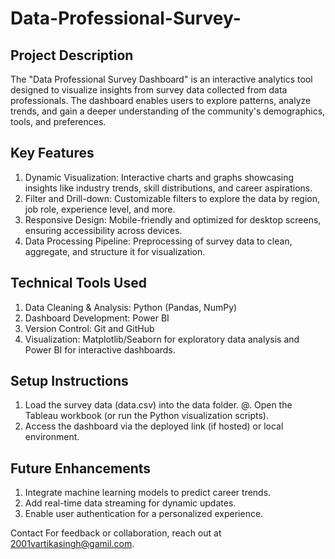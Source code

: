 # Data-Professional-Survey-

## Project Description
The "Data Professional Survey Dashboard" is an interactive analytics tool designed to visualize insights from survey data collected from data professionals. The dashboard enables users to explore patterns, analyze trends, and gain a deeper understanding of the community's demographics, tools, and preferences.

## Key Features
1. Dynamic Visualization: Interactive charts and graphs showcasing insights like industry trends, skill distributions, and career aspirations.
2. Filter and Drill-down: Customizable filters to explore the data by region, job role, experience level, and more.
3. Responsive Design: Mobile-friendly and optimized for desktop screens, ensuring accessibility across devices.
4. Data Processing Pipeline: Preprocessing of survey data to clean, aggregate, and structure it for visualization.

## Technical Tools Used
1. Data Cleaning & Analysis: Python (Pandas, NumPy)
2. Dashboard Development:  Power BI
3. Version Control: Git and GitHub
4. Visualization: Matplotlib/Seaborn for exploratory data analysis and Power BI for interactive dashboards.

## Setup Instructions
1. Load the survey data (data.csv) into the data folder.
@. Open the Tableau workbook (or run the Python visualization scripts).
3. Access the dashboard via the deployed link (if hosted) or local environment.


## Future Enhancements
1. Integrate machine learning models to predict career trends.
2. Add real-time data streaming for dynamic updates.
3. Enable user authentication for a personalized experience.


Contact
For feedback or collaboration, reach out at 2001vartikasingh@gamil.com.


